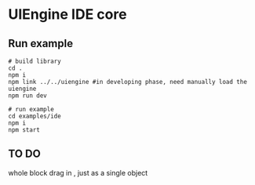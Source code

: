 # UIEngine IDE core

## Run example

```
# build library
cd .
npm i
npm link ../../uiengine #in developing phase, need manually load the uiengine
npm run dev

# run example
cd examples/ide
npm i
npm start
```

## TO DO

whole block drag in , just as a single object
